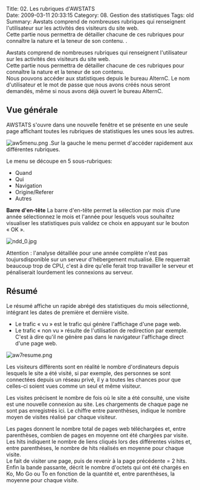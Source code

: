 Title: 02. Les rubriques d'AWSTATS  
Date: 2009-03-11 20:33:15
Category: 08. Gestion des statistiques
Tags: old
Summary: Awstats comprend de nombreuses rubriques qui renseignent l'utilisateur sur les activités des visiteurs du site web.<br/>
Cette partie nous permettra de détailler chacune de ces rubriques pour connaître la nature et la teneur de son contenu. . 

Awstats comprend de nombreuses rubriques qui renseignent l'utilisateur sur les activités des visiteurs du site web.<br/>
Cette partie nous permettra de détailler chacune de ces rubriques pour connaître la nature et la teneur de son contenu.<br/>
Nous pouvons accéder aux statistiques depuis le bureau AlternC. Le nom d'utilisateur et le mot de passe que nous avons créés nous seront demandés, même si nous avons déjà ouvert le bureau AlternC.

## Vue générale 

AWSTATS s'ouvre dans une nouvelle fenêtre et se présente en une seule page affichant toutes les rubriques de statistiques les unes sous les autres.

<img src="/img/aw5menu.png" title="to complete" alt="aw5menu.png" /> .Sur la gauche le menu permet d'accéder rapidement aux différentes rubriques.

Le menu se découpe en 5 sous-rubriques:

  -  Quand 
  -  Qui 
  -  Navigation 
  -  Origine/Referer 
  -  Autres 

**Barre d'en-tête**
La barre d'en-tête permet la sélection par mois d'une année sélectionnez le mois et l'année pour lesquels vous souhaitez visualiser les statistiques puis validez ce choix en appuyant sur le bouton « OK ».

<img src="/img/ndd_0.jpg" title="to complete" alt="ndd_0.jpg" />

Attention : l'analyse détaillée pour une année complète n'est pas toujursdisponible sur un serveur d'hébergement mutualisé. Elle requerrait beaucoup trop de CPU, c'est à dire qu'elle ferait trop travailler le serveur et pénaliserait lourdement les connexions au serveur.



## Résumé

Le résumé affiche un rapide abrégé des statistiques du mois sélectionné, intégrant les dates de première et dernière visite.

  -  Le trafic « vu » est le trafic qui génère l'affichage d'une page web.
  -  Le trafic « non vu » résulte de l'utilisation de redirection par exemple. C'est à dire qu'il ne  génère pas dans le navigateur l'affichage direct d'une page web.

<img src="/img/aw7resume.png" title="to complete" alt="aw7resume.png" />



Les visiteurs différents sont en réalité le nombre d'ordinateurs depuis lesquels le site a été visité, si par exemple, des personnes se sont connectées depuis un réseau privé, il y a toutes les chances pour que celles-ci soient vues comme un seul et même visiteur.

Les visites précisent le nombre de fois où le site a été consulté, une visite est une nouvelle connexion au site. Les chargements de chaque page ne sont pas enregistrés ici. Le chiffre entre parenthèses, indique le nombre moyen de visites réalisé par chaque visiteur.

Les pages donnent le nombre total de pages web téléchargées et, entre parenthèses, combien de pages en moyenne ont été chargées par visite.<br/>
Les hits indiquent le nombre de liens cliqués lors des différentes visites et, entre parenthèses, le nombre de hits réalisés en moyenne pour chaque visite.<br/>
Le fait de visiter une page, puis de revenir à la page précédente = 2 hits.<br/>
Enfin la bande passante, décrit le nombre d'octets qui ont été chargés en Ko, Mo Go ou To en fonction de la quantité et, entre parenthèses, la moyenne pour chaque visite.
